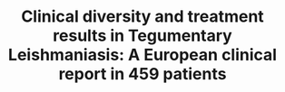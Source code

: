 ---
title: "Clinical diversity and treatment results in Tegumentary Leishmaniasis: A European clinical report in 459 patients"
authors: "Guery R"
journal: "PLoS Negl Trop Dis"
year: 2021
volume: 138
doi: 10.1371/journal.pntd.0009863
pmid: 
---